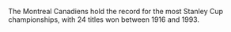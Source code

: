The Montreal Canadiens hold the record for the most Stanley Cup championships, with 24 titles won between 1916 and 1993.
